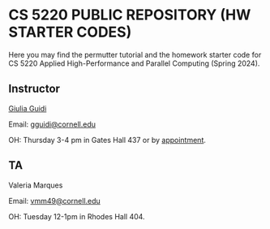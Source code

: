 # CS 5220 PUBLIC REPOSITORY (HW STARTER CODES)

Here you may find the permutter tutorial and the homework starter code for CS 
5220 Applied High-Performance and Parallel Computing (Spring 2024).

## Instructor

[Giulia Guidi](https://giuliaguidi.github.io/)

Email: gguidi@cornell.edu

OH: Thursday 3-4 pm in Gates Hall 437 or by [appointment](https://calendar.app.google/iH8XmxDieZvUJy9Q8).

## TA

Valeria Marques

Email: vmm49@cornell.edu

OH: Tuesday 12-1pm in Rhodes Hall 404.

